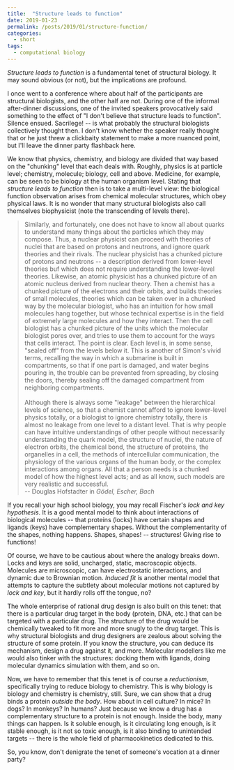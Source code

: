 ```yaml
---
title:  "Structure leads to function"
date: 2019-01-23
permalink: /posts/2019/01/structure-function/
categories: 
  - short
tags:
  - computational biology
---
```


_Structure leads to function_ is a fundamental tenet of structural biology. It may sound obvious (or not), but the implications are profound. 

I once went to a conference where about half of the participants are structural biologists, and the other half are not. During one of the informal after-dinner discussions, one of the invited speakers provocatively said something to the effect of "I don't believe that structure leads to function". Silence ensued. Sacrilege! -- is what probably the structural biologists collectively thought then. I don't know whether the speaker really thought that or he just threw a clickbaity statement to make a more nuanced point, but I'll leave the dinner party flashback here.

We know that physics, chemistry, and biology are divided that way based on the "chunking" level that each deals with. Roughly, physics is at particle level; chemistry, molecule; biology, cell and above. Medicine, for example, can be seen to be biology at the human organism level. Stating that _structure leads to function_ then is to take a multi-level view: the biological function observation arises from chemical molecular structures, which obey physical laws. It is no wonder that many structural biologists also call themselves biophysicist (note the transcending of levels there). 

>Similarly, and fortunately, one does not have to know all about quarks to understand many things about the particles which they may compose. Thus, a nuclear physicist can proceed with theories of nuclei that are based on protons and neutrons, and ignore quark theories and their rivals. The nuclear physicist has a chunked picture of protons and neutrons -- a description derived from lower-level theories buf which does not require understanding the lower-level theories. Likewise, an atomic physicist has a chunked picture of an atomic nucleus derived from nuclear theory. Then a chemist has a chunked picture of the electrons and their orbits, and builds theories of small molecules, theories which can be taken over in a chunked way by the molecular biologist, who has an intuition for how small molecules hang together, but whose technical expertise is in the field of extremely large molecules and how they interact. Then the cell biologist has a chunked picture of the units which the molecular biologist pores over, and tries to use them to account for the ways that cells interact. The point is clear. Each level is, in some sense, "sealed off" from the levels below it. This is another of Simon's vivid terms, recalling the way in which a submarine is built in compartments, so that if one part is damaged, and water begins pouring in, the trouble can be prevented from spreading, by closing the doors, thereby sealing off the damaged compartment from neighboring compartments. <br><br>
Although there is always some "leakage" between the hierarchical levels of science, so that a chemist cannot afford to ignore lower-level physics totally, or a biologist to ignore chemistry totally, there is almost no leakage from one level to a distant level. That is why people can have intuitive understandings of other people without necessarily understanding the quark model, the structure of nuclei, the nature of electron orbits, the chemical bond, the structure of proteins, the organelles in a cell, the methods of intercellular communication, the physiology of the various organs of the human body, or the complex interactions among organs. All that a person needs is a chunked model of how the highest level acts; and as all know, such models are very realistic and successful.<br>
-- Douglas Hofstadter in _Gödel, Escher, Bach_

If you recall your high school biology, you may recall Fischer's _lock and key hypothesis_. It is a good mental model to think about interactions of biological molecules -- that proteins (locks) have certain shapes and ligands (keys) have complementary shapes. Without the complementarity of the shapes, nothing happens. Shapes, shapes! -- structures! Giving rise to functions! 

Of course, we have to be cautious about where the analogy breaks down. Locks and keys are solid, uncharged, static, macroscopic objects. Molecules are microscopic, can have electrostatic interactions, and dynamic due to Brownian motion. _Induced fit_ is another mental model that attempts to capture the subtlety about molecular motions not captured by _lock and key_, but it hardly rolls off the tongue, no?  

The whole enterprise of rational drug design is also built on this tenet: that there is a particular drug target in the body (protein, DNA, etc.) that can be targeted with a particular drug. The structure of the drug would be chemically tweaked to fit more and more snugly to the drug target. This is why structural biologists and drug designers are zealous about solving the structure of some protein. If you know the structure, you can deduce its mechanism, design a drug against it, and more. Molecular modellers like me would also tinker with the structures: docking them with ligands, doing molecular dynamics simulation with them, and so on. 

Now, we have to remember that this tenet is of course a _reductionism_, specifically trying to reduce biology to chemistry. This is why biology is biology and chemistry is chemistry, still. Sure, we can show that a drug binds a protein _outside the body_. How about in cell culture? In mice? In dogs? In monkeys? In humans? Just because we know a drug has a complementary structure to a protein is not enough. Inside the body, many things can happen. Is it soluble enough, is it circulating long enough, is it stable enough, is it not so toxic enough, is it also binding to unintended targets -- there is the whole field of pharmacokinetics dedicated to this. 

So, you know, don't denigrate the tenet of someone's vocation at a dinner party?
